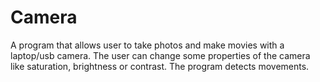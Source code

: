 # Camera
A program that allows user to take photos and make movies with a laptop/usb camera. The user can change some properties of the camera like saturation, brightness or contrast. The program detects movements.
